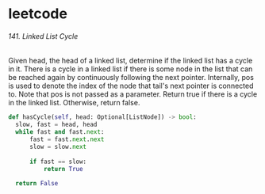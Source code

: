 # leetcode
###### 141. Linked List Cycle
Given head, the head of a linked list, determine if the linked list has a cycle in it.
There is a cycle in a linked list if there is some node in the list that can be reached again by continuously following the next pointer. Internally, pos is used to denote the index of the node that tail's next pointer is connected to. Note that pos is not passed as a parameter.
Return true if there is a cycle in the linked list. Otherwise, return false.
```python
def hasCycle(self, head: Optional[ListNode]) -> bool:
  slow, fast = head, head
  while fast and fast.next:
      fast = fast.next.next
      slow = slow.next
  
      if fast == slow:
          return True
  
  return False
```
